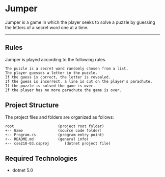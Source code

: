# Jumper
Jumper is a game in which the player seeks to solve a puzzle by
guessing the letters of a secret word one at a time. 

---
## Rules
 Jumper is played according to the following rules.

    The puzzle is a secret word randomly chosen from a list.
    The player guesses a letter in the puzzle.
    If the guess is correct, the letter is revealed.
    If the guess is incorrect, a line is cut on the player's parachute.
    If the puzzle is solved the game is over.
    If the player has no more parachute the game is over.


## Project Structure
The project files and folders are organized as follows:
```
root                    (project root folder)
+-- Game                (source code folder)
+-- Program.cs          (program entry point)    
+-- README.md           (general info)
+-- cse210-03.csproj       (dotnet project file)
```

## Required Technologies
* dotnet 5.0